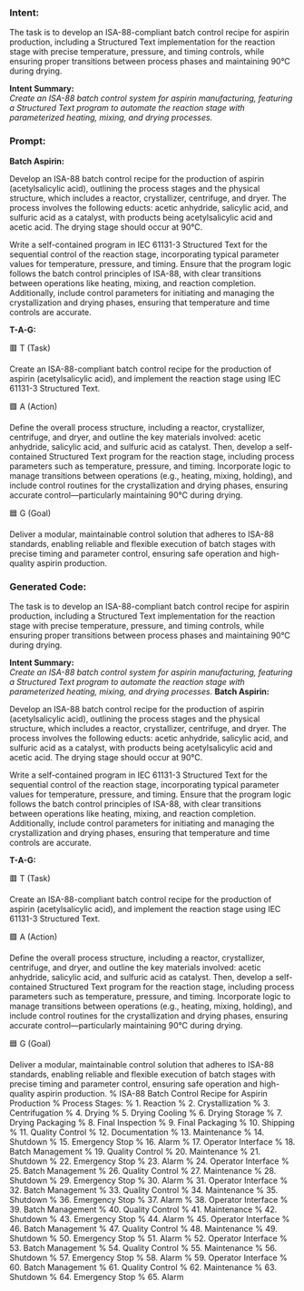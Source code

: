 ### Intent:
The task is to develop an ISA-88-compliant batch control recipe for aspirin production, including a Structured Text implementation for the reaction stage with precise temperature, pressure, and timing controls, while ensuring proper transitions between process phases and maintaining 90°C during drying.  

**Intent Summary:**  
*Create an ISA-88 batch control system for aspirin manufacturing, featuring a Structured Text program to automate the reaction stage with parameterized heating, mixing, and drying processes.*

### Prompt:
**Batch Aspirin:**

Develop an ISA-88 batch control recipe for the production of aspirin (acetylsalicylic acid), outlining the process stages and the physical structure, which includes a reactor, crystallizer, centrifuge, and dryer. The process involves the following educts: acetic anhydride, salicylic acid, and sulfuric acid as a catalyst, with products being acetylsalicylic acid and acetic acid. The drying stage should occur at 90°C.

Write a self-contained program in IEC 61131-3 Structured Text for the sequential control of the reaction stage, incorporating typical parameter values for temperature, pressure, and timing. Ensure that the program logic follows the batch control principles of ISA-88, with clear transitions between operations like heating, mixing, and reaction completion. Additionally, include control parameters for initiating and managing the crystallization and drying phases, ensuring that temperature and time controls are accurate.

**T-A-G:**

🟥 T (Task)

Create an ISA-88-compliant batch control recipe for the production of aspirin (acetylsalicylic acid), and implement the reaction stage using IEC 61131-3 Structured Text.

🟩 A (Action)

Define the overall process structure, including a reactor, crystallizer, centrifuge, and dryer, and outline the key materials involved: acetic anhydride, salicylic acid, and sulfuric acid as catalyst. Then, develop a self-contained Structured Text program for the reaction stage, including process parameters such as temperature, pressure, and timing. Incorporate logic to manage transitions between operations (e.g., heating, mixing, holding), and include control routines for the crystallization and drying phases, ensuring accurate control—particularly maintaining 90°C during drying.

🟦 G (Goal)

Deliver a modular, maintainable control solution that adheres to ISA-88 standards, enabling reliable and flexible execution of batch stages with precise timing and parameter control, ensuring safe operation and high-quality aspirin production.

### Generated Code:
The task is to develop an ISA-88-compliant batch control recipe for aspirin production, including a Structured Text implementation for the reaction stage with precise temperature, pressure, and timing controls, while ensuring proper transitions between process phases and maintaining 90°C during drying.  

**Intent Summary:**  
*Create an ISA-88 batch control system for aspirin manufacturing, featuring a Structured Text program to automate the reaction stage with parameterized heating, mixing, and drying processes.*
**Batch Aspirin:**

Develop an ISA-88 batch control recipe for the production of aspirin (acetylsalicylic acid), outlining the process stages and the physical structure, which includes a reactor, crystallizer, centrifuge, and dryer. The process involves the following educts: acetic anhydride, salicylic acid, and sulfuric acid as a catalyst, with products being acetylsalicylic acid and acetic acid. The drying stage should occur at 90°C.

Write a self-contained program in IEC 61131-3 Structured Text for the sequential control of the reaction stage, incorporating typical parameter values for temperature, pressure, and timing. Ensure that the program logic follows the batch control principles of ISA-88, with clear transitions between operations like heating, mixing, and reaction completion. Additionally, include control parameters for initiating and managing the crystallization and drying phases, ensuring that temperature and time controls are accurate.

**T-A-G:**

🟥 T (Task)

Create an ISA-88-compliant batch control recipe for the production of aspirin (acetylsalicylic acid), and implement the reaction stage using IEC 61131-3 Structured Text.

🟩 A (Action)

Define the overall process structure, including a reactor, crystallizer, centrifuge, and dryer, and outline the key materials involved: acetic anhydride, salicylic acid, and sulfuric acid as catalyst. Then, develop a self-contained Structured Text program for the reaction stage, including process parameters such as temperature, pressure, and timing. Incorporate logic to manage transitions between operations (e.g., heating, mixing, holding), and include control routines for the crystallization and drying phases, ensuring accurate control—particularly maintaining 90°C during drying.

🟦 G (Goal)

Deliver a modular, maintainable control solution that adheres to ISA-88 standards, enabling reliable and flexible execution of batch stages with precise timing and parameter control, ensuring safe operation and high-quality aspirin production.
% ISA-88 Batch Control Recipe for Aspirin Production
% Process Stages:
% 1. Reaction
% 2. Crystallization
% 3. Centrifugation
% 4. Drying
% 5. Drying Cooling
% 6. Drying Storage
% 7. Drying Packaging
% 8. Final Inspection
% 9. Final Packaging
% 10. Shipping
% 11. Quality Control
% 12. Documentation
% 13. Maintenance
% 14. Shutdown
% 15. Emergency Stop
% 16. Alarm
% 17. Operator Interface
% 18. Batch Management
% 19. Quality Control
% 20. Maintenance
% 21. Shutdown
% 22. Emergency Stop
% 23. Alarm
% 24. Operator Interface
% 25. Batch Management
% 26. Quality Control
% 27. Maintenance
% 28. Shutdown
% 29. Emergency Stop
% 30. Alarm
% 31. Operator Interface
% 32. Batch Management
% 33. Quality Control
% 34. Maintenance
% 35. Shutdown
% 36. Emergency Stop
% 37. Alarm
% 38. Operator Interface
% 39. Batch Management
% 40. Quality Control
% 41. Maintenance
% 42. Shutdown
% 43. Emergency Stop
% 44. Alarm
% 45. Operator Interface
% 46. Batch Management
% 47. Quality Control
% 48. Maintenance
% 49. Shutdown
% 50. Emergency Stop
% 51. Alarm
% 52. Operator Interface
% 53. Batch Management
% 54. Quality Control
% 55. Maintenance
% 56. Shutdown
% 57. Emergency Stop
% 58. Alarm
% 59. Operator Interface
% 60. Batch Management
% 61. Quality Control
% 62. Maintenance
% 63. Shutdown
% 64. Emergency Stop
% 65. Alarm

